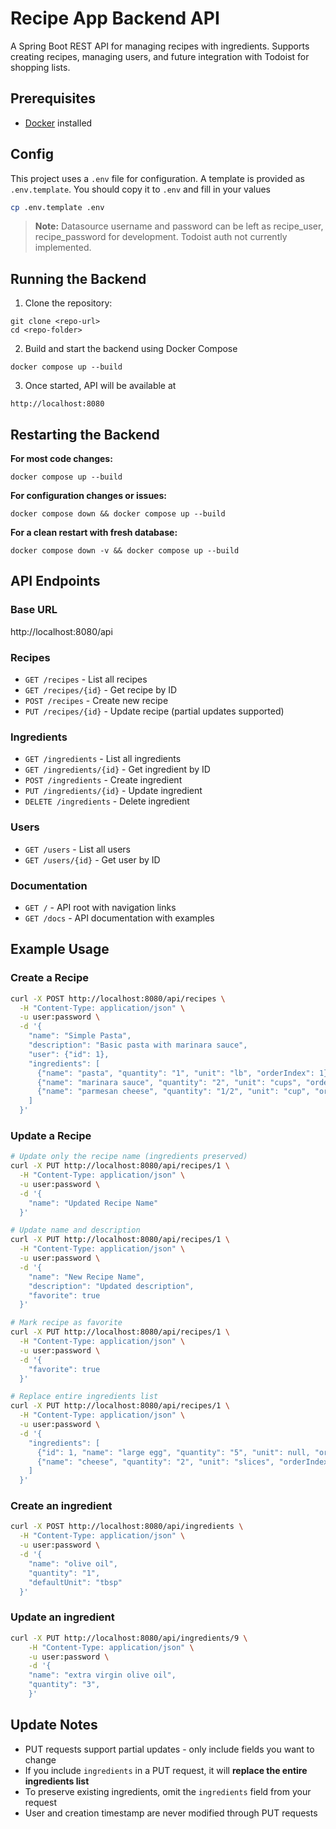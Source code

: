 # Recipe App Backend API

A Spring Boot REST API for managing recipes with ingredients. Supports creating recipes, managing users, and future
integration with Todoist for shopping lists.

## Prerequisites

- [Docker](https://www.docker.com/get-started) installed

## Config

This project uses a `.env` file for configuration. A template is provided as `.env.template`. You should copy it to
`.env` and fill in your values

```bash
cp .env.template .env
```

> **Note:** Datasource username and password can be left as recipe_user, recipe_password for development. Todoist auth
> not currently implemented.

## Running the Backend

1. Clone the repository:

```
git clone <repo-url>
cd <repo-folder>
```

2. Build and start the backend using Docker Compose

```
docker compose up --build
```

3. Once started, API will be available at

```
http://localhost:8080
```

## Restarting the Backend

**For most code changes:**

```
docker compose up --build
```

**For configuration changes or issues:**

```
docker compose down && docker compose up --build
```

**For a clean restart with fresh database:**

```
docker compose down -v && docker compose up --build
```

## API Endpoints

### Base URL

http://localhost:8080/api

### Recipes

- `GET /recipes` - List all recipes
- `GET /recipes/{id}` - Get recipe by ID
- `POST /recipes` - Create new recipe
- `PUT /recipes/{id}` - Update recipe (partial updates supported)

### Ingredients

- `GET /ingredients` - List all ingredients
- `GET /ingredients/{id}` - Get ingredient by ID
- `POST /ingredients` - Create ingredient
- `PUT /ingredients/{id}` - Update ingredient
- `DELETE /ingredients` - Delete ingredient

### Users

- `GET /users` - List all users
- `GET /users/{id}` - Get user by ID

### Documentation

- `GET /` - API root with navigation links
- `GET /docs` - API documentation with examples

## Example Usage

### Create a Recipe

```bash
curl -X POST http://localhost:8080/api/recipes \
  -H "Content-Type: application/json" \
  -u user:password \
  -d '{
    "name": "Simple Pasta",
    "description": "Basic pasta with marinara sauce",
    "user": {"id": 1},
    "ingredients": [
      {"name": "pasta", "quantity": "1", "unit": "lb", "orderIndex": 1},
      {"name": "marinara sauce", "quantity": "2", "unit": "cups", "orderIndex": 2},
      {"name": "parmesan cheese", "quantity": "1/2", "unit": "cup", "orderIndex": 3},
    ]
  }'
```

### Update a Recipe

```bash
# Update only the recipe name (ingredients preserved)
curl -X PUT http://localhost:8080/api/recipes/1 \
  -H "Content-Type: application/json" \
  -u user:password \
  -d '{
    "name": "Updated Recipe Name"
  }'

# Update name and description
curl -X PUT http://localhost:8080/api/recipes/1 \
  -H "Content-Type: application/json" \
  -u user:password \
  -d '{
    "name": "New Recipe Name",
    "description": "Updated description",
    "favorite": true
  }'

# Mark recipe as favorite
curl -X PUT http://localhost:8080/api/recipes/1 \
  -H "Content-Type: application/json" \
  -u user:password \
  -d '{
    "favorite": true
  }'

# Replace entire ingredients list
curl -X PUT http://localhost:8080/api/recipes/1 \
  -H "Content-Type: application/json" \
  -u user:password \
  -d '{
    "ingredients": [
      {"id": 1, "name": "large egg", "quantity": "5", "unit": null, "orderIndex": 1},
      {"name": "cheese", "quantity": "2", "unit": "slices", "orderIndex": 2}
    ]
  }'
```
### Create an ingredient

```bash
curl -X POST http://localhost:8080/api/ingredients \
  -H "Content-Type: application/json" \
  -u user:password \
  -d '{
    "name": "olive oil",
    "quantity": "1",
    "defaultUnit": "tbsp"
  }'
```
### Update an ingredient
```bash
curl -X PUT http://localhost:8080/api/ingredients/9 \
    -H "Content-Type: application/json" \
    -u user:password \
    -d '{
    "name": "extra virgin olive oil",
    "quantity": "3",
    }'
```
    

## Update Notes

- PUT requests support partial updates - only include fields you want to change
- If you include `ingredients` in a PUT request, it will **replace the entire ingredients list**
- To preserve existing ingredients, omit the `ingredients` field from your request
- User and creation timestamp are never modified through PUT requests
